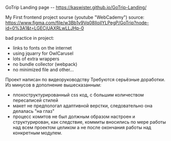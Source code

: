 GoTrip Landing page -- https://kaswister.github.io/GoTrip-Landing/

My First frontend project
sourse (youtube "WebCademy")
source: https://www.figma.com/file/w3Bb1v9Vq08lIoiIYLPegP/GoTrip?node-id=0%3A1&t=LGECjUAXRLwLLJHp-0

bad practice in project: 
- links to fonts on the internet 
- using jquarry for OwlCarusel
- lots of extra wrappers
- no bundle collector (webpack)
- no minimized file 
  and other...

Проект написан по видеоруководству
Требуются серьёзные доработки. 
Из минусов в дополнение вышесказанным:
- плохоструктурированный css код, с большим количеством пересаписей стилей
- макет не предпологал адаптивной верстки, следовательно она делалась "на глаз"
- процесс комитов не был должным образом настроен и структурирован, как следствие, 
коммиты вносились по мере работы над всем проектом целиком а не после окончания
работы над конкретным модулем. 

